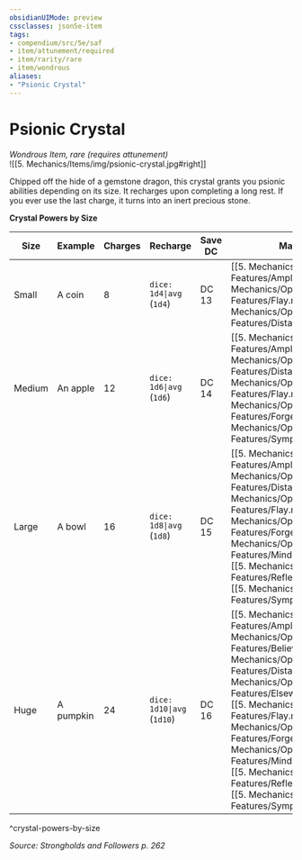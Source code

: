 ```yaml
---
obsidianUIMode: preview
cssclasses: json5e-item
tags:
- compendium/src/5e/saf
- item/attunement/required
- item/rarity/rare
- item/wondrous
aliases: 
- "Psionic Crystal"
---
```

# Psionic Crystal
*Wondrous Item, rare (requires attunement)*  
![[5. Mechanics/Items/img/psionic-crystal.jpg#right]]  


Chipped off the hide of a gemstone dragon, this crystal grants you psionic abilities depending on its size. It recharges upon completing a long rest. If you ever use the last charge, it turns into an inert precious stone.

**Crystal Powers by Size**

| Size | Example | Charges | Recharge | Save DC | Manifestations |
|------|---------|---------|----------|---------|----------------|
| Small | A coin | 8 | `dice: 1d4\|avg` (`1d4`) | DC 13 | [[5. Mechanics/Optional Features/Amplify.md\|Amplify]], [[5. Mechanics/Optional Features/Flay.md\|Flay]], [[5. Mechanics/Optional Features/Distance.md\|Distance]] |
| Medium | An apple | 12 | `dice: 1d6\|avg` (`1d6`) | DC 14 | [[5. Mechanics/Optional Features/Amplify.md\|Amplify]], [[5. Mechanics/Optional Features/Distance.md\|Distance]], [[5. Mechanics/Optional Features/Flay.md\|Flay]], [[5. Mechanics/Optional Features/Forget.md\|Forget]], [[5. Mechanics/Optional Features/Sympathy.md\|Sympathy]] |
| Large | A bowl | 16 | `dice: 1d8\|avg` (`1d8`) | DC 15 | [[5. Mechanics/Optional Features/Amplify.md\|Amplify]], [[5. Mechanics/Optional Features/Distance.md\|Distance]], [[5. Mechanics/Optional Features/Flay.md\|Flay]], [[5. Mechanics/Optional Features/Forget.md\|Forget]], [[5. Mechanics/Optional Features/Mindscape.md\|Mindscape]], [[5. Mechanics/Optional Features/Reflection.md\|Reflection]], [[5. Mechanics/Optional Features/Sympathy.md\|Sympathy]] |
| Huge | A pumpkin | 24 | `dice: 1d10\|avg` (`1d10`) | DC 16 | [[5. Mechanics/Optional Features/Amplify.md\|Amplify]], [[5. Mechanics/Optional Features/Believe.md\|Believe]], [[5. Mechanics/Optional Features/Distance.md\|Distance]], [[5. Mechanics/Optional Features/Elsewhere.md\|Elsewhere]], [[5. Mechanics/Optional Features/Flay.md\|Flay]], [[5. Mechanics/Optional Features/Forget.md\|Forget]], [[5. Mechanics/Optional Features/Mindscape.md\|Mindscape]], [[5. Mechanics/Optional Features/Reflection.md\|Reflection]], [[5. Mechanics/Optional Features/Sympathy.md\|Sympathy]] |
^crystal-powers-by-size

*Source: Strongholds and Followers p. 262*
